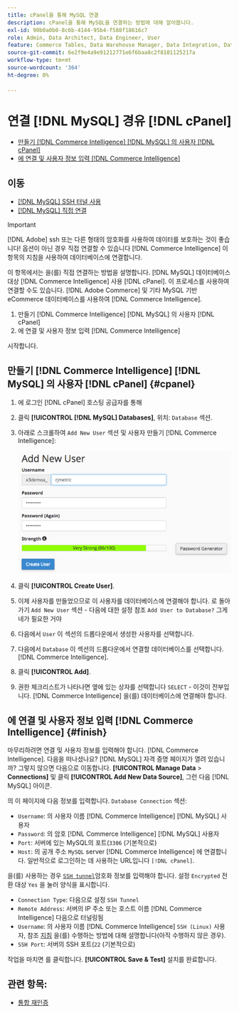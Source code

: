 ```yaml
---
title: cPanel을 통해 MySQL 연결
description: cPanel을 통해 MySQL을 연결하는 방법에 대해 알아봅니다.
exl-id: 90b0a0b0-8c6b-4144-95b4-f588f18616c7
role: Admin, Data Architect, Data Engineer, User
feature: Commerce Tables, Data Warehouse Manager, Data Integration, Data Import/Export, SQL Report Builder
source-git-commit: 6e2f9e4a9e91212771e6f6baa8c2f8101125217a
workflow-type: tm+mt
source-wordcount: '364'
ht-degree: 0%

---
```


# 연결 [!DNL MySQL] 경유 [!DNL cPanel]

* [만들기 [!DNL Commerce Intelligence] [!DNL MySQL] 의 사용자 [!DNL cPanel]](#cpanel)
* [에 연결 및 사용자 정보 입력 [!DNL Commerce Intelligence]](#finish)

## 이동

* [[!DNL MySQL] SSH 터널 사용](../integrations/mysql-via-ssh-tunnel.md)
* [[!DNL MySQL] 직접 연결](../integrations/mysql-via-a-direct-connection.md)

>[!IMPORTANT]
>
>[!DNL Adobe] ssh 또는 다른 형태의 암호화를 사용하여 데이터를 보호하는 것이 좋습니다! 옵션이 아닌 경우 직접 연결할 수 있습니다 [!DNL Commerce Intelligence] 이 항목의 지침을 사용하여 데이터베이스에 연결합니다.

이 항목에서는 을(를) 직접 연결하는 방법을 설명합니다. [!DNL MySQL] 데이터베이스 대상 [!DNL Commerce Intelligence] 사용 [!DNL cPanel]. 이 프로세스를 사용하여 연결할 수도 있습니다. [!DNL Adobe Commerce] 및 기타 MySQL 기반 eCommerce 데이터베이스를 사용하여 [!DNL Commerce Intelligence].

1. 만들기 [!DNL Commerce Intelligence] [!DNL MySQL] 의 사용자 [!DNL cPanel]
1. 에 연결 및 사용자 정보 입력 [!DNL Commerce Intelligence]

시작합니다.

## 만들기 [!DNL Commerce Intelligence] [!DNL MySQL] 의 사용자 [!DNL cPanel] {#cpanel}

1. 에 로그인 [!DNL cPanel] 호스팅 공급자를 통해
1. 클릭 **[!UICONTROL [!DNL MySQL] Databases]**, 위치: `Database` 섹션.
1. 아래로 스크롤하여 `Add New User` 섹션 및 사용자 만들기 [!DNL Commerce Intelligence]:

   ![](../../../assets/create-mbi-mysql-user-cpanel.png)

1. 클릭 **[!UICONTROL Create User]**.
1. 이제 사용자를 만들었으므로 이 사용자를 데이터베이스에 연결해야 합니다. 로 돌아가기 `Add New User` 섹션 - 다음에 대한 설정 참조 `Add User to Database?` 그게 네가 필요한 거야
1. 다음에서 `User` 이 섹션의 드롭다운에서 생성한 사용자를 선택합니다.
1. 다음에서 `Database` 이 섹션의 드롭다운에서 연결할 데이터베이스를 선택합니다. [!DNL Commerce Intelligence].
1. 클릭 **[!UICONTROL Add]**.
1. 권한 체크리스트가 나타나면 옆에 있는 상자를 선택합니다 `SELECT` - 이것이 전부입니다. [!DNL Commerce Intelligence] 을(를) 데이터베이스에 연결해야 합니다.

## 에 연결 및 사용자 정보 입력 [!DNL Commerce Intelligence] {#finish}

마무리하려면 연결 및 사용자 정보를 입력해야 합니다. [!DNL Commerce Intelligence]. 다음을 떠나셨나요? [!DNL MySQL] 자격 증명 페이지가 열려 있습니까? 그렇지 않으면 다음으로 이동합니다. **[!UICONTROL Manage Data** > **Connections]** 및 클릭 **[!UICONTROL Add New Data Source]**, 그런 다음 [!DNL MySQL] 아이콘.

의 이 페이지에 다음 정보를 입력합니다. `Database Connection` 섹션:

* `Username`: 의 사용자 이름 [!DNL Commerce Intelligence] [!DNL MySQL] 사용자
* `Password`: 의 암호 [!DNL Commerce Intelligence] [!DNL MySQL] 사용자
* `Port`: 서버에 있는 MySQL의 포트(`3306` (기본적으로)
* `Host`: 의 공개 주소 `MySQL` server [!DNL Commerce Intelligence] 에 연결합니다. 일반적으로 로그인하는 데 사용하는 URL입니다 `[!DNL cPanel]`.

을(를) 사용하는 경우 [`SSH tunnel`](../integrations/mysql-via-ssh-tunnel.md)암호화 정보를 입력해야 합니다. 설정 `Encrypted` 전환 대상 `Yes` 을 눌러 양식을 표시합니다.

* `Connection Type`: 다음으로 설정 `SSH Tunnel`
* `Remote Address`: 서버의 IP 주소 또는 호스트 이름 [!DNL Commerce Intelligence] 다음으로 터널링됨
* `Username`: 의 사용자 이름 [!DNL Commerce Intelligence] `SSH (Linux)` 사용자, 참조 [지침](../../../data-analyst/importing-data/integrations/mysql-via-ssh-tunnel.md) 을(를) 수행하는 방법에 대해 설명합니다(아직 수행하지 않은 경우).
* `SSH Port`: 서버의 SSH 포트(`22` (기본적으로)

작업을 마치면 를 클릭합니다. **[!UICONTROL Save & Test]** 설치를 완료합니다.

## 관련 항목:

* [통합 재인증](https://experienceleague.adobe.com/docs/commerce-knowledge-base/kb/how-to/mbi-reauthenticating-integrations.html)
